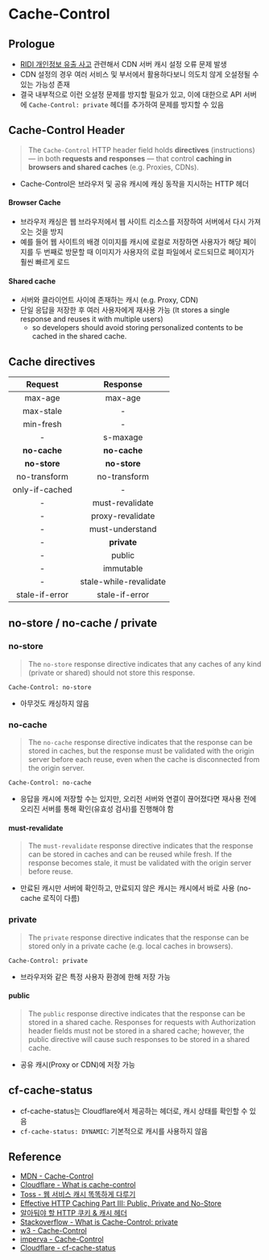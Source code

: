 # Cache-Control
## Prologue
- [RIDI 개인정보 유출 사고](https://help.ridibooks.com/hc/ko/articles/15257092388883--%EC%82%AC%EA%B3%BC%EB%AC%B8-%EA%B0%9C%EC%9D%B8%EC%A0%95%EB%B3%B4-%EC%9C%A0%EC%B6%9C-%EC%82%AC%EA%B3%BC) 관련해서 CDN 서버 캐시 설정 오류 문제 발생
- CDN 설정의 경우 여러 서비스 및 부서에서 활용하다보니 의도치 않게 오설정될 수 있는 가능성 존재
- 결국 내부적으로 이런 오설정 문제를 방지할 필요가 있고, 이에 대한으로 API 서버에 `Cache-Control: private` 헤더를 추가하여 문제를 방지할 수 있음

## Cache-Control Header
> The `Cache-Control` HTTP header field holds **directives** (instructions) — in both **requests and responses** — that control **caching in browsers and shared caches** (e.g. Proxies, CDNs).
- Cache-Control은 브라우저 및 공유 캐시에 캐싱 동작을 지시하는 HTTP 헤더

#### Browser Cache
- 브라우저 캐싱은 웹 브라우저에서 웹 사이트 리소스를 저장하여 서버에서 다시 가져오는 것을 방지
- 예를 들어 웹 사이트의 배경 이미지를 캐시에 로컬로 저장하면 사용자가 해당 페이지를 두 번째로 방문할 때 이미지가 사용자의 로컬 파일에서 로드되므로 페이지가 훨씬 빠르게 로드

#### Shared cache
- 서버와 클라이언트 사이에 존재하는 캐시 (e.g. Proxy, CDN)
- 단일 응답을 저장한 후 여러 사용자에게 재사용 가능 (It stores a single response and reuses it with multiple users)
  - so developers should avoid storing personalized contents to be cached in the shared cache.

## Cache directives
|     Request     |        Response        |
|:---------------:|:----------------------:|
|     max-age     |        max-age         |
|    max-stale    |           -            |
|    min-fresh    |           	-           |
|        -        |        s-maxage        |
|    **no-cache**     |       	**no-cache**        |
|    **no-store**	    |        **no-store**        |
|  no-transform   |     	no-transform      |
| only-if-cached  |           	-           |
|        -        |    must-revalidate     |
|        -        |    proxy-revalidate    |
|        -        |    must-understand     |
|        -        |        **private**         |
|        -        |         public         |
|        -        |       immutable        |
|        -        | stale-while-revalidate |
| stale-if-error	 |     stale-if-error     |

## no-store / no-cache / private
### no-store
> The `no-store` response directive indicates that any caches of any kind (private or shared) should not store this response.
```
Cache-Control: no-store
```
- 아무것도 캐싱하지 않음

### no-cache
> The `no-cache` response directive indicates that the response can be stored in caches, but the response must be validated with the origin server before each reuse, even when the cache is disconnected from the origin server.
```
Cache-Control: no-cache
```
- 응답을 캐시에 저장할 수는 있지만, 오리전 서버와 연결이 끊어졌다면 재사용 전에 오리진 서버를 통해 확인(유효성 검사)를 진행해야 함

#### must-revalidate
> The `must-revalidate` response directive indicates that the response can be stored in caches and can be reused while fresh. If the response becomes stale, it must be validated with the origin server before reuse.
- 만료된 캐시만 서버에 확인하고, 만료되지 않은 캐시는 캐시에서 바로 사용 (no-cache 로직이 다름)

### private
> The `private` response directive indicates that the response can be stored only in a private cache (e.g. local caches in browsers).
```
Cache-Control: private
```
- 브라우저와 같은 특정 사용자 환경에 한해 저장 가능

#### public
> The `public` response directive indicates that the response can be stored in a shared cache. Responses for requests with Authorization header fields must not be stored in a shared cache; however, the public directive will cause such responses to be stored in a shared cache.
- 공유 캐시(Proxy or CDN)에 저장 가능

## cf-cache-status
- cf-cache-status는 Cloudflare에서 제공하는 헤더로, 캐시 상태를 확인할 수 있음
- `cf-cache-status: DYNAMIC`: 기본적으로 캐시를 사용하지 않음

## Reference
- [MDN - Cache-Control](https://developer.mozilla.org/en-US/docs/Web/HTTP/Headers/Cache-Control)
- [Cloudflare - What is cache-control](https://www.cloudflare.com/ko-kr/learning/cdn/glossary/what-is-cache-control)
- [Toss - 웹 서비스 캐시 똑똑하게 다루기](https://toss.tech/article/smart-web-service-cache)
- [Effective HTTP Caching Part III: Public, Private and No-Store](https://software-factotum.medium.com/effective-http-caching-part-iii-public-private-and-no-store-b64f0452325)
- [알아둬야 할 HTTP 쿠키 & 캐시 헤더](https://www.zerocho.com/category/HTTP/post/5b594dd3c06fa2001b89feb9)
- [Stackoverflow - What is Cache-Control: private](https://stackoverflow.com/questions/12908766/what-is-cache-control-private)
- [w3 - Cache-Control](https://www.w3.org/Protocols/HTTP/Issues/cache-private.html)
- [imperva - Cache-Control](https://www.imperva.com/learn/performance/cache-control/)
- [Cloudflare - cf-cache-status](https://developers.cloudflare.com/cache/about/default-cache-behavior/)